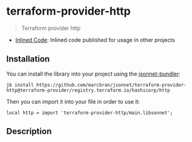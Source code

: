 # terraform-provider-http

> Terraform provider http

- [Inlined Code](https://github.com/marcbran/jsonnet/blob/terraform-provider/registry.terraform.io/hashicorp/http/terraform-provider-http/main.libsonnet): Inlined code published for usage in other projects

## Installation

You can install the library into your project using the [jsonnet-bundler](https://github.com/jsonnet-bundler/jsonnet-bundler):

```shell
jb install https://github.com/marcbran/jsonnet/terraform-provider-http@terraform-provider/registry.terraform.io/hashicorp/http
```

Then you can import it into your file in order to use it:

```jsonnet
local http = import 'terraform-provider-http/main.libsonnet';
```

## Description

